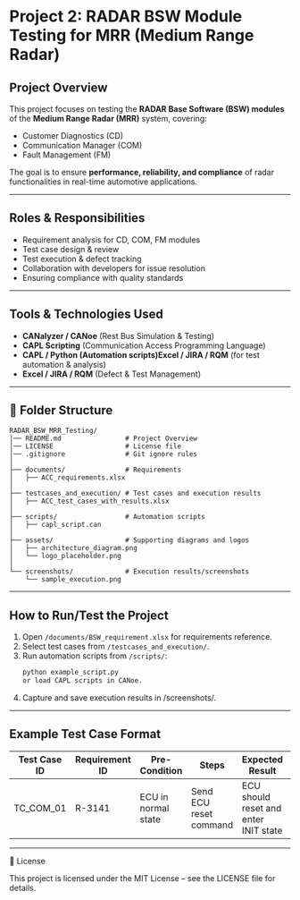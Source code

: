 # Project 2: RADAR BSW Module Testing for MRR (Medium Range Radar)

## Project Overview
This project focuses on testing the **RADAR Base Software (BSW) modules** of the **Medium Range Radar (MRR)** system, covering:
- Customer Diagnostics (CD)
- Communication Manager (COM)
- Fault Management (FM)

The goal is to ensure **performance, reliability, and compliance** of radar functionalities in real-time automotive applications.

---

## Roles & Responsibilities

- Requirement analysis for CD, COM, FM modules
- Test case design & review
- Test execution & defect tracking
- Collaboration with developers for issue resolution
- Ensuring compliance with quality standards

---

##  Tools & Technologies Used
- **CANalyzer / CANoe** (Rest Bus Simulation & Testing)
- **CAPL Scripting** (Communication Access Programming Language)
- **CAPL / Python (Automation scripts)Excel / JIRA / RQM** (for test automation & analysis)
- **Excel / JIRA / RQM** (Defect & Test Management)

---

## 📂 Folder Structure
```
RADAR_BSW_MRR_Testing/
│── README.md                # Project Overview
│── LICENSE                  # License file
│── .gitignore               # Git ignore rules
│
├── documents/               # Requirements
│   ├── ACC_requirements.xlsx
│
├── testcases_and_execution/ # Test cases and execution results
│   ├── ACC_test_cases_with_results.xlsx
│
├── scripts/                 # Automation scripts
│   ├── capl_script.can
│
├── assets/                  # Supporting diagrams and logos
│   ├── architecture_diagram.png
│   └── logo_placeholder.png
│
└── screenshots/             # Execution results/screenshots
    └── sample_execution.png
```
---

##  How to Run/Test the Project
1. Open `/documents/BSW_requirement.xlsx` for requirements reference.
2. Select test cases from `/testcases_and_execution/`.
3. Run automation scripts from `/scripts/`:
   ```bash
   python example_script.py
   or load CAPL scripts in CANoe.  
4. Capture and save execution results in /screenshots/.

---

## Example Test Case Format

| Test Case ID | Requirement ID | Pre-Condition       | Steps                  | Expected Result                       | Status |
| ------------ | -------------- | ------------------- | ---------------------- | ------------------------------------- | ------ |
| TC\_COM\_01  | R-3141         | ECU in normal state | Send ECU reset command | ECU should reset and enter INIT state | Pass   |

---

📜 License

This project is licensed under the MIT License – see the LICENSE file for details.
